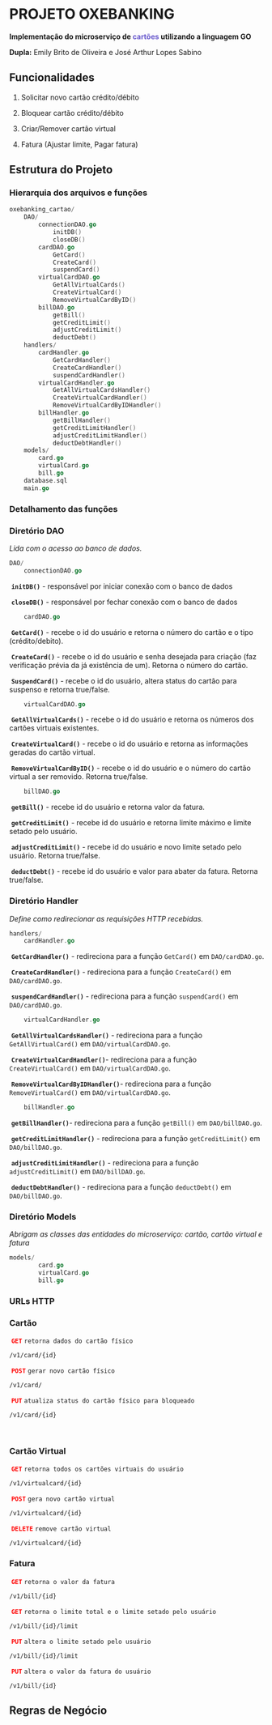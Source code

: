 # **PROJETO OXEBANKING**

**Implementação do microserviço de <span style="color:#6959CD"> cartões </span> utilizando a linguagem GO**

**Dupla:** Emily Brito de Oliveira e José Arthur Lopes Sabino

## Funcionalidades

1. Solicitar novo cartão crédito/débito

2. Bloquear cartão crédito/débito

3. Criar/Remover cartão virtual

4. Fatura (Ajustar limite, Pagar fatura)

   

## Estrutura do Projeto

### Hierarquia dos arquivos e funções

```go
oxebanking_cartao/
	DAO/
		connectionDAO.go
			initDB()
			closeDB()
		cardDAO.go
			GetCard()
			CreateCard()
			suspendCard()
		virtualCardDAO.go
			GetAllVirtualCards()
			CreateVirtualCard()
			RemoveVirtualCardByID()
		billDAO.go
			getBill()
			getCreditLimit()
			adjustCreditLimit()
			deductDebt()
	handlers/
		cardHandler.go
			GetCardHandler()
			CreateCardHandler()
			suspendCardHandler()
		virtualCardHandler.go
			GetAllVirtualCardsHandler()
			CreateVirtualCardHandler()
			RemoveVirtualCardByIDHandler()
		billHandler.go
			getBillHandler()
			getCreditLimitHandler()
			adjustCreditLimitHandler()
			deductDebtHandler()
	models/
		card.go
		virtualCard.go
		bill.go
    database.sql	
    main.go
```





### Detalhamento das funções

### Diretório DAO 

*Lida com o acesso ao banco de dados.*

```go
DAO/
	connectionDAO.go
```

​				**`initDB()`** - responsável por iniciar conexão com o banco de dados

​				**`closeDB()`** - responsável por fechar conexão com o banco de dados

```go
	cardDAO.go
```

​				**`GetCard()`** - recebe o id do usuário e retorna o número do cartão e o tipo (crédito/debito).

​				**`CreateCard()`** - recebe o id do usuário e senha desejada para criação (faz verificação prévia da já existência de um). Retorna o número do cartão.

​				**`SuspendCard()`** - recebe o id do usuário, altera status do cartão para suspenso e retorna true/false.

```go
	virtualCardDAO.go
```

​				**`GetAllVirtualCards()`** - recebe o id do usuário e retorna os números dos cartões virtuais existentes.

​				**`CreateVirtualCard()`** - recebe o id do usuário e retorna as informações geradas do cartão virtual.

​				**`RemoveVirtualCardByID()`** - recebe o id do usuário e o número do cartão virtual a ser removido. Retorna true/false.

```go
	billDAO.go
```

​				**`getBill()`** - recebe id do usuário e retorna valor da fatura.

​				**`getCreditLimit()`** - recebe id do usuário e retorna limite máximo e limite setado pelo usuário.

​				**`adjustCreditLimit()`** - recebe id do usuário e novo limite setado pelo usuário. Retorna true/false.

​				**`deductDebt()`** - recebe id do usuário e valor para abater da fatura. Retorna true/false.	



### Diretório Handler 

*Define como redirecionar as requisições HTTP recebidas.*		

```go
handlers/
	cardHandler.go
```

​				**`GetCardHandler()`** - redireciona para a função `GetCard()` em `DAO/cardDAO.go`.

​				**`CreateCardHandler()`** - redireciona para a função `CreateCard()` em `DAO/cardDAO.go`. 

​				**`suspendCardHandler()`** - redireciona para a função `suspendCard()` em `DAO/cardDAO.go`.		

```go
	virtualCardHandler.go
```

​				**`GetAllVirtualCardsHandler()`** - redireciona para a função `GetAllVirtualCard()` em `DAO/virtualCardDAO.go`.

​				**`CreateVirtualCardHandler()`**- redireciona para a função `CreateVirtualCard()` em `DAO/virtualCardDAO.go`.

​				**`RemoveVirtualCardByIDHandler()`**- redireciona para a função `RemoveVirtualCard()` em `DAO/virtualCardDAO.go`.

```go
	billHandler.go
```

​				**`getBillHandler()`**- redireciona para a função `getBill()` em `DAO/billDAO.go`.

​				**`getCreditLimitHandler()`** - redireciona para a função `getCreditLimit()` em `DAO/billDAO.go`.

​				**`adjustCreditLimitHandler()`** - redireciona para a função `adjustCreditLimit()` em `DAO/billDAO.go`.

​				**`deductDebtHandler()`**  - redireciona para a função `deductDebt()` em `DAO/billDAO.go`.





### Diretório Models 

*Abrigam as classes das entidades do microserviço: cartão, cartão virtual e fatura*	

```go
models/
		card.go
		virtualCard.go
		bill.go
```



### URLs HTTP

### 	Cartão

​	<span style="color:red">**`GET`** </span> `retorna dados do cartão físico`	

```http
/v1/card/{id}
```

​	<span style="color:red">**`POST`** </span>`gerar novo cartão físico`		

```http
/v1/card/
```

​	<span style="color:red">**`PUT`** </span>`atualiza status do cartão físico para bloqueado`	

```http
/v1/card/{id}
```

​	

### 	Cartão Virtual

​	<span style="color:red">**`GET`** </span> `retorna todos os cartões virtuais do usuário`	

```http
/v1/virtualcard/{id}
```

​	<span style="color:red">**`POST`** </span>`gera novo cartão virtual`		

```http
/v1/virtualcard/{id}
```

​	<span style="color:red">**`DELETE`** </span>`remove cartão virtual`	

```http
/v1/virtualcard/{id}
```

### 	

### 	Fatura

​	<span style="color:red">**`GET`** </span> `retorna o valor da fatura`	

```http
/v1/bill/{id}
```

​	<span style="color:red">**`GET`** </span>`retorna o limite total e o limite setado pelo usuário`		

```http
/v1/bill/{id}/limit
```

​	<span style="color:red">**`PUT`** </span>`altera o limite setado pelo usuário`	

```http
/v1/bill/{id}/limit
```

​	<span style="color:red">**`PUT`** </span>`altera o valor da fatura do usuário`	

```http
/v1/bill/{id}
```



## Regras de Negócio

